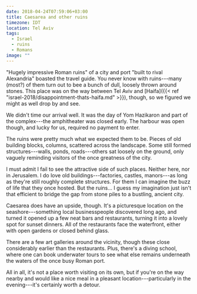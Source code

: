 ```yaml
---
date: 2018-04-24T07:59:06+03:00
title: Caesarea and other ruins
timezone: IDT
location: Tel Aviv
tags:
  - Israel
  - ruins
  - Romans
image: ""
---
```


"Hugely impressive Roman ruins" of a city and port "built to rival Alexandria" boasted the travel guide. You never know with ruins---many (most?) of them turn out to bee a bunch of dull, loosely thrown around stones. This place was on the way between Tel Aviv and [Haifa]({{< ref "israel-2018/disappointment-thats-haifa.md" >}}), though, so we figured we might as well drop by and see.

<!--more-->

We didn't time our arrival well. It was the day of Yom Hazikaron and part of the complex---the amphitheater was closed early. The harbour was open though, and lucky for us, required no payment to enter.

The ruins were pretty much what we expected them to be. Pieces of old building blocks, columns, scattered across the landscape. Some still formed structures---walls, ponds, roads---others sat loosely on the ground, only vaguely reminding visitors of the once greatness of the city.

I must admit I fail to see the attractive side of such places. Neither here, nor in Jerusalem. I do love old buildings---factories, castles, manors---as long as they're still roughly complete structures. For them I can imagine the buzz of life that they once hosted. But the ruins... I guess my imagination just isn't that efficient to bridge the gap from stone piles to a bustling, ancient city.

Caesarea does have an upside, though. It's a picturesque location on the seashore---something local businesspeople discovered long ago, and turned it opened up a few neat bars and restaurants, turning it into a lovely spot for sunset dinners. All of the restaurants face the waterfront, either with open gardens or closed behind glass.

There are a few art galleries around the vicinity, though these close considerably earlier than the restaurants. Plus, there's a diving school, where one can book underwater tours to see what else remains underneath the waters of the once busy Roman port.

All in all, it's not a place worth visiting on its own, but if you're on the way nearby and would like a nice meal in a pleasant location---particularly in the evening---it's certainly worth a detour.
